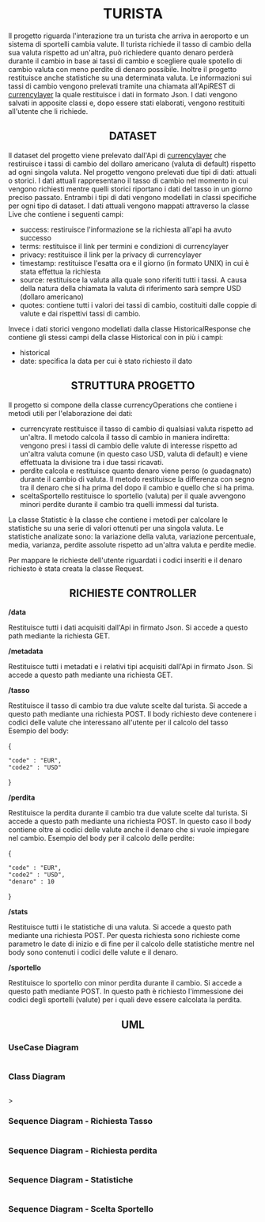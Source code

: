 # <div align="center">TURISTA</div>
Il progetto riguarda l'interazione tra un turista che arriva in aeroporto e un sistema di sportelli cambia valute. Il turista richiede il tasso di cambio della sua valuta rispetto ad un'altra, può richiedere quanto denaro perderà durante il cambio in base ai tassi di cambio e scegliere quale spotello di cambio valuta con meno perdite di denaro possibile. Inoltre il progetto restituisce anche statistiche su una determinata valuta. Le informazioni sui tassi di cambio vengono prelevati tramite una chiamata all'ApiREST di [currencylayer](https://currencylayer.com/) la quale restituisce i dati in formato Json. I dati vengono salvati in apposite classi e, dopo essere stati elaborati, vengono restituiti all'utente che li richiede.

## <div align="center">DATASET</div>
Il dataset del progetto viene prelevato dall'Api di [currencylayer](https://currencylayer.com/) che restiruisce i tassi di cambio del dollaro americano (valuta di default) rispetto ad ogni singola valuta. Nel progetto vengono prelevati due tipi di dati: attuali o storici. I dati attuali rappresentano il tasso di cambio nel momento in cui vengono richiesti mentre quelli storici riportano i dati del tasso in un giorno preciso passato. Entrambi i tipi di dati vengono modellati in classi specifiche per ogni tipo di dataset. I dati attuali vengono mappati attraverso la classe Live che contiene i seguenti campi:
* success: restiruisce l'informazione se la richiesta all'api ha avuto successo
* terms: restituisce il link per termini e condizioni di currencylayer 
* privacy: restituisce il link per la privacy di currencylayer 
* timestamp: restituisce l'esatta ora e il giorno (in formato UNIX) in cui è stata effettua la richiesta
* source: restituisce la valuta alla quale sono riferiti tutti i tassi. A causa della natura della chiamata la valuta di riferimento sarà sempre USD (dollaro americano)
* quotes: contiene tutti i valori dei tassi di cambio, costituiti dalle coppie di valute e dai rispettivi tassi di cambio.

Invece i dati storici vengono modellati dalla classe HistoricalResponse che contiene gli stessi campi della classe Historical con in più i campi:
* historical
* date: specifica la data per cui è stato richiesto il dato

## <div align="center">STRUTTURA PROGETTO</div>
Il progetto si compone della classe currencyOperations che contiene i metodi utili per l'elaborazione dei dati:
* currencyrate restituisce il tasso di cambio di qualsiasi valuta rispetto ad un'altra. Il metodo calcola il tasso di cambio in maniera indiretta: vengono presi i tassi di cambio delle valute di interesse rispetto ad un'altra valuta comune (in questo caso USD, valuta di default) e viene effettuata la divisione tra i due tassi ricavati.
* perdite calcola e restituisce quanto denaro viene perso (o guadagnato) durante il cambio di valuta. Il metodo restituisce la differenza con segno tra il denaro che si ha prima del dopo il cambio e quello che si ha prima.
* sceltaSportello restituisce lo sportello (valuta) per il quale avvengono minori perdite durante il cambio tra quelli immessi dal turista.

La classe Statistic è la classe che contiene i metodi per calcolare le statistiche su una serie di valori ottenuti per una singola valuta. Le statistiche analizate sono: la variazione della valuta, variazione percentuale, media, varianza, perdite assolute rispetto ad un'altra valuta e perdite medie.

Per mappare le richieste dell'utente riguardati i codici inseriti e il denaro richiesto è stata creata la classe Request.

## <div align="center">RICHIESTE CONTROLLER</div>

**/data**

Restituisce tutti i dati acquisiti dall'Api in firmato Json. Si accede a questo path mediante la richiesta GET. 


**/metadata**

Restituisce tutti i metadati e i relativi tipi acquisiti dall'Api in firmato Json. Si accede a questo path mediante una richiesta GET. 


**/tasso**

Restituisce il tasso di cambio tra due valute scelte dal turista. Si accede a questo path mediante una richiesta POST. Il body richiesto deve contenere i codici delle valute che interessano all'utente per il calcolo del tasso
Esempio del body:

{

    "code" : "EUR", 
    "code2" : "USD"
    
}


**/perdita**

Restituisce la perdita durante il cambio tra due valute scelte dal turista. Si accede a questo path mediante una richiesta POST. In questo caso il body contiene oltre ai codici delle valute anche il denaro che si vuole impiegare nel cambio.
Esempio del body per il calcolo delle perdite:

{

    "code" : "EUR", 
    "code2" : "USD",
    "denaro" : 10 
    
}


**/stats**

Restituisce tutti i le statistiche di una valuta. Si accede a questo path mediante una richiesta POST. Per questa richiesta sono richieste come parametro le date di inizio e di fine per il calcolo delle statistiche mentre nel body sono contenuti i codici delle valute e il denaro.


**/sportello**

Restituisce lo sportello con minor perdita durante il cambio. Si accede a questo path mediante POST. In questo path è richiesto l'immessione dei codici degli sportelli (valute) per i quali deve essere calcolata la perdita.


<h2><div align="center">UML</div>
</p>
<h3>UseCase Diagram
</h3>
<p align="center"><img src="https://github.com/MichaelBagnarelli/Progetto-programmazione-ad-oggetti/blob/main/Uml-Turista/Case%20Diagram-%20Turista.png" alt style="max-width:100%;">
</p>
<h3>Class Diagram
</h3>
<p align="center"><img src="https://github.com/MichaelBagnarelli/Progetto-programmazione-ad-oggetti/blob/main/Uml-Turista/Class%20Diagramm-Turista.png" alt style="max-width:100%;">
</p>
>
<h3>Sequence Diagram - Richiesta Tasso
</h3>
<p align="center"><img src="https://github.com/MichaelBagnarelli/Progetto-programmazione-ad-oggetti/blob/main/Uml-Turista/Sequence%20Diagram-richiesta%20tasso.png" alt style="max-width:100%;">
</p>
<h3>Sequence Diagram - Richiesta perdita
</h3>
<p align="center"><img src="https://github.com/MichaelBagnarelli/Progetto-programmazione-ad-oggetti/blob/main/Uml-Turista/Sequence%20diagram%20-%20Richiesta%20Perdita.png" alt style="max-width:100%;">
</p>
</p>
<h3>Sequence Diagram - Statistiche
</h3>
<p align="center"><img src="https://github.com/MichaelBagnarelli/Progetto-programmazione-ad-oggetti/blob/main/Uml-Turista/Sequence%20Diagram-%20Statistiche.png" alt style="max-width:100%;">
</p>
</p>
<h3>Sequence Diagram - Scelta Sportello
</h3>
<p align="center"><img src="https://github.com/MichaelBagnarelli/Progetto-programmazione-ad-oggetti/blob/main/Uml-Turista/Sequence%20Diagram-%20Scelta%20Sportello.png" alt style="max-width:100%;">
</p>
